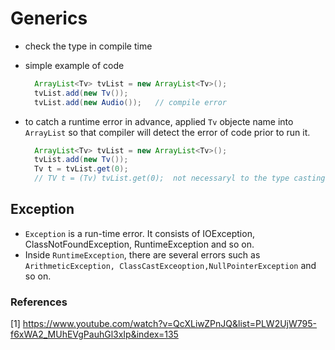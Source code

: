 # Generics
- check the type in compile time
- simple example of code
  
  ```java
    ArrayList<Tv> tvList = new ArrayList<Tv>();
    tvList.add(new Tv());
    tvList.add(new Audio());   // compile error

- to catch a runtime error in advance, applied `Tv` objecte name into `ArrayList` so that compiler will detect the error of code prior to run it.

  ```java
    ArrayList<Tv> tvList = new ArrayList<Tv>();
    tvList.add(new Tv());
    Tv t = tvList.get(0);
    // TV t = (Tv) tvList.get(0);  not necessaryl to the type casting

## Exception
- `Exception` is a run-time error. It consists of IOException, ClassNotFoundException, RuntimeException and so on.
- Inside `RuntimeException`, there are several errors such as `ArithmeticException, ClassCastExceoption,NullPointerException` and so on.


### References
[1] https://www.youtube.com/watch?v=QcXLiwZPnJQ&list=PLW2UjW795-f6xWA2_MUhEVgPauhGl3xIp&index=135
